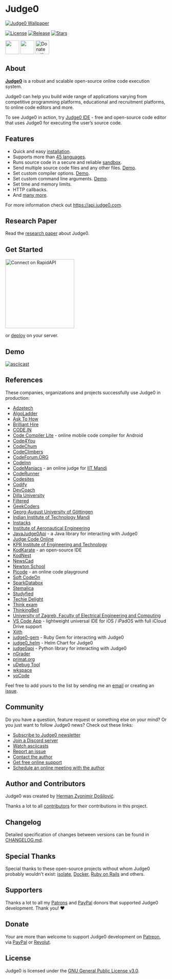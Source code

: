# Judge0
[![Judge0 Wallpaper](https://github.com/judge0/api/blob/master/.github/wallpaper.png?raw=true)](https://api.judge0.com)

[![License](https://img.shields.io/github/license/judge0/api?color=2185d0&style=flat-square)](https://github.com/judge0/api/blob/master/LICENSE)
[![Release](https://img.shields.io/github/v/release/judge0/api?color=2185d0&style=flat-square)](https://github.com/judge0/api/releases)
[![Stars](https://img.shields.io/github/stars/judge0/api?color=2185d0&style=flat-square)](https://github.com/judge0/api/stargazers)

<a href="https://www.producthunt.com/posts/judge0-ide" target="_blank"><img src="https://api.producthunt.com/widgets/embed-image/v1/featured.svg?post_id=179885&theme=light" alt="" height="43px" /></a>
<a href="https://patreon.com/hermanzdosilovic" target="_blank"><img src="https://c5.patreon.com/external/logo/become_a_patron_button@2x.png" alt="" height="43px" /></a>
<a href="https://paypal.me/hermanzdosilovic" target="_blank"><img src="https://www.paypalobjects.com/en_US/i/btn/btn_donateCC_LG.gif" alt="Donate with PayPal" height="43px" /></a>

## About
[**Judge0**](https://api.judge0.com) is a robust and scalable open-source online code execution system.

Judge0 can help you build wide range of applications varying from competitive programming platforms, educational and recruitment platforms, to online code editors and more.

To see Judge0 in action, try [Judge0 IDE](https://ide.judge0.com) - free and open-source code editor that uses Judge0 for executing the user’s source code.

## Features
- Quick and easy [installation](https://github.com/judge0/api#installation).
- Supports more than [45 languages](https://github.com/judge0/api-base#supported-languages).
- Runs source code in a secure and reliable [sandbox](https://github.com/ioi/isolate).
- Send multiple source code files and any other files. [Demo](https://asciinema.org/a/318548).
- Set custom compiler options. [Demo](https://ide.judge0.com/?PfcV).
- Set custom command line arguments. [Demo](https://ide.judge0.com/?E68R).
- Set time and memory limits.
- HTTP callbacks.
- And [many more](https://api.judge0.com/#submissions-submission).

For more information check out  https://api.judge0.com.

## Research Paper
Read the [research paper](https://minio.judge0.com/public/paper-in-review.pdf) about Judge0.

## Get Started
<a href="https://rapidapi.com/hermanzdosilovic/api/judge0" target="_blank"><img src="https://storage.googleapis.com/code-snippets/connect-on-rapidapi-light.png" width="215px" alt="Connect on RapidAPI"></a>
<span style="margin-left: 20px"></span>

or [deploy](https://github.com/judge0/api/blob/master/CHANGELOG.md#deployment-procedure) on your server.

## Demo
[![asciicast](https://asciinema.org/a/318465.svg)](https://asciinema.org/a/318465)

## References
These companies, organizations and projects successfully use Judge0 in production:
- [Adzetech](https://adzetech.com)
- [AlgoLadder](http://algoladder.com)
- [Ask To How](https://www.asktohow.com)
- [Brilliant Hire](https://www.brillianthire.io)
- [CODE.IN](https://code.in)
- [Code Compiler Lite](https://play.google.com/store/apps/details?id=com.codefox.code_compiler_lite) - online mobile code compiler for Android
- [Code4You](https://code4you.org)
- [CodeChum](https://www.codechum.com)
- [CodeClimbers](https://github.com/appsicle/CodeClimbers)
- [CodeForum.ORG](https://codeforum.org)
- [CodeInn](https://codeinn.org)
- [CodeManiacs](https://github.com/KamandPrompt/CodeManiacs) - an online judge for [IIT Mandi](http://www.iitmandi.ac.in)
- [CodeRunner](https://github.com/codeclassroom/CodeRunner)
- [Codesites](http://codesites.in)
- [Codify](https://codify.herokuapp.com)
- [DevCoach](https://www.dev-coach.com)
- [Dilla University](http://www.duvlab.website)
- [Filtered](https://www.filtered.ai)
- [GeekCoders](http://www.geekcoders.co.in)
- [Georg-August University of Göttingen](https://www.uni-goettingen.de)
- [Indian Institute of Technology Mandi](http://www.iitmandi.ac.in)
- [Instacks](https://instacks.in)
- [Institute of Aeronautical Engineering](https://www.iare.ac.in)
- [JavaJudge0Api](https://github.com/bloodnighttw/JavaJudge0Api) - a Java library for interacting with Judge0
- [Judge Code Online](http://en.chamcode.net)
- [KPR Institute of Engineering and Technology](https://www.kpriet.ac.in)
- [KodKarate](http://www.kodkarate.in) - an open-source IDE
- [KodNest](https://www.kodnest.com)
- [NewsCad](http://newscad.com)
- [Newton School](https://www.newtonschool.co)
- [Picode](https://picode.now.sh) - an online code playground
- [Soft CodeOn](https://softcodeon.com)
- [SparkDatabox](https://sparkdatabox.com)
- [Stemalica](https://stemalica.com)
- [Studyfied](https://studyfied.com)
- [Techie Delight](https://techiedelight.com)
- [Think exam](https://www.thinkexam.com)
- [ThinkingBell](https://www.thinkingbell.com)
- [University of Zagreb, Faculty of Electrical Engineering and Computing](https://www.fer.unizg.hr/en)
- [VS Code App](https://apps.apple.com/US/app/id1512938504) - lightweight universal IDE for iOS / iPadOS with full iCloud Drive support
- [Xiith](https://xiith.com)
- [judge0-gem](https://github.com/TopRoupi/judge0-gem) - Ruby Gem for interacting with Judge0
- [judge0_helm](https://github.com/saikatharryc/judge0_helm) - Helm Chart for Judge0
- [judge0api](https://github.com/vCra/judge0api) - Python library for interacting with Judge0
- [nGrader](https://ngrader.herokuapp.com)
- [primat.org](http://primat.org)
- [uDebug Tool](https://www.udebugtool.com)
- [wkspace](http://wkspace.herokuapp.com)
- [yoCode](https://www.yocode.in)

Feel free to add yours to the list by sending me an [email](mailto:hermanz.dosilovic@gmail.com) or creating an [issue](https://github.com/judge0/api/issues/new).

## Community
Do you have a question, feature request or something else on your mind?
Or you just want to follow Judge0 news?
Check out these links:

* [Subscribe to Judge0 newsletter](https://subscribe.judge0.com)
* [Join a Discord server](https://discord.gg/6dvxeA8)
* [Watch asciicasts](https://asciinema.org/~hermanzdosilovic)
* [Report an issue](https://github.com/judge0/api/issues/new)
* [Contact the author](https://github.com/hermanzdosilovic)
* [Get free online support](https://judge0.appointlet.com)
* [Schedule an online meeting with the author](https://judge0.appointlet.com)

## Author and Contributors
Judge0 was created by [Herman Zvonimir Došilović](https://github.com/hermanzdosilovic).

Thanks a lot to all [contributors](https://github.com/judge0/api/graphs/contributors) for their contributions in this project.

## Changelog
Detailed specification of changes between versions can be found in [CHANGELOG.md](https://github.com/judge0/api/blob/master/CHANGELOG.md).

## Special Thanks
Special thanks to these open-source projects without whom Judge0 probably wouldn't exist: [isolate](https://github.com/ioi/isolate), [Docker](https://github.com/docker), [Ruby on Rails](https://github.com/rails/rails) and others.

## Supporters
Thanks a lot to all my [Patrons](https://www.patreon.com/hermanzdosilovic) and [PayPal](https://paypal.me/hermanzdosilovic) donors that supported Judge0 development. Thank you! ♥

## Donate
Your are more than welcome to support Judge0 development on [Patreon](https://www.patreon.com/hermanzdosilovic), via [PayPal](https://paypal.me/hermanzdosilovic) or [Revolut](https://pay.revolut.com/profile/hermancy5).

## License
Judge0 is licensed under the [GNU General Public License v3.0](https://github.com/judge0/api/blob/master/LICENSE).
